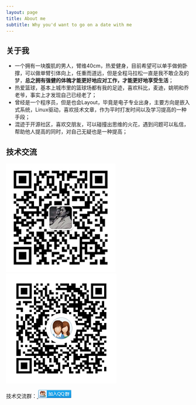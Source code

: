 ```yaml
---
layout: page
title: About me
subtitle: Why you'd want to go on a date with me
---
```


## 关于我
- 一个拥有一块腹肌的男人，臂维40cm，热爱健身，目前希望可以单手做俯卧撑，可以做单臂引体向上，任重而道远，但是全程马拉松一直是我不敢企及的梦，**总之拥有强健的体魄才能更好地应对工作，才能更好地享受生活**；
- 热爱篮球，基本上城市里的篮球场都有我的足迹，喜欢科比，麦迪，姚明和乔老爷，事实上才发现自己已经老了；
- 曾经是一个程序员，但是也会Layout，毕竟是电子专业出身，主要方向是嵌入式系统，Linux驱动，喜欢技术文章，作为平时打发时间以及学习提高的一种手段；
- 混迹于开源社区，喜欢交朋友，可以碰撞出思维的火花，遇到问题可以私信，帮助他人提高的同时，对自己无疑也是一种提高；

## 技术交流
![微信二维码](/img/微信二维码.png) ![技术交流群](/img/嵌入式技术交流群二维码.png)

技术交流群：<a target="_blank" href="//shang.qq.com/wpa/qunwpa?idkey=f53906283a092dadfbbb71073ed1539eba0b963aaf6d48f20bcf36590c30e9af">
<img src="/img/group.png" alt="嵌入式系统开发交流群" title="嵌入式系统开发交流群"></a>
